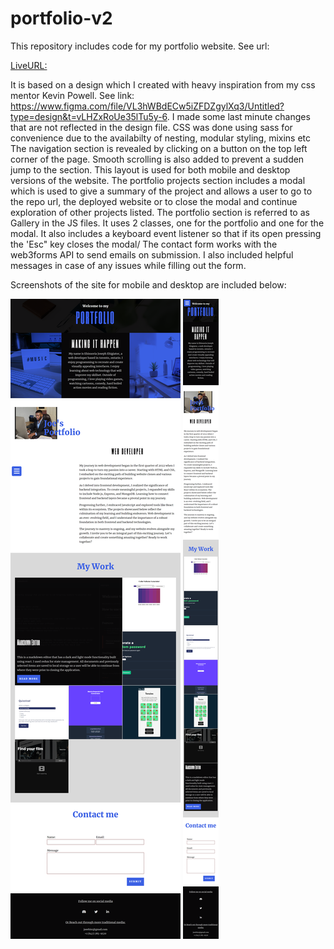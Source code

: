# portfolio-v2

This repository includes code for my portfolio website. See url:

[LiveURL: ](https://joeehis1.github.io/portfolio-v2/)

It is based on a design which I created with heavy inspiration from my css mentor Kevin Powell. See link: https://www.figma.com/file/VL3hWBdECw5iZFDZgylXq3/Untitled?type=design&t=vLHZxRoUe35lTu5y-6. I made some last minute changes that are not reflected in the design file.
CSS was done using sass for convenience due to the availabilty of nesting, modular styling, mixins etc
The navigation section is revealed by clicking on a button on the top left corner of the page. Smooth scrolling is also added to prevent a sudden jump to the section. This layout is used for both mobile and desktop versions of the website.
The portfolio projects section includes a modal which is used to give a summary of the project and allows a user to go to the repo url, the deployed website or to close the modal and continue exploration of other projects listed.
The portfolio section is referred to as Gallery in the JS files. It uses 2 classes, one for the portfolio and one for the modal. It also includes a keyboard event listener so that if its open pressing the 'Esc" key closes the modal/
The contact form works with the web3forms API to send emails on submission. I also included helpful messages in case of any issues while filling out the form.

Screenshots of the site for mobile and desktop are included below:

![Desktop Screenshot](./assets/images/desktop.png)
![Mobile Screenshot](./assets/images/mobile.png)
